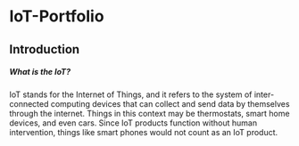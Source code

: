 # IoT-Portfolio
## Introduction
##### What is the IoT?
IoT stands for the Internet of Things, and it refers to the system of inter-connected computing devices that can collect and send data by themselves through the internet. Things in this context may be thermostats, smart home devices, and even cars. Since IoT products function without human intervention, things like smart phones would not count as an IoT product.

